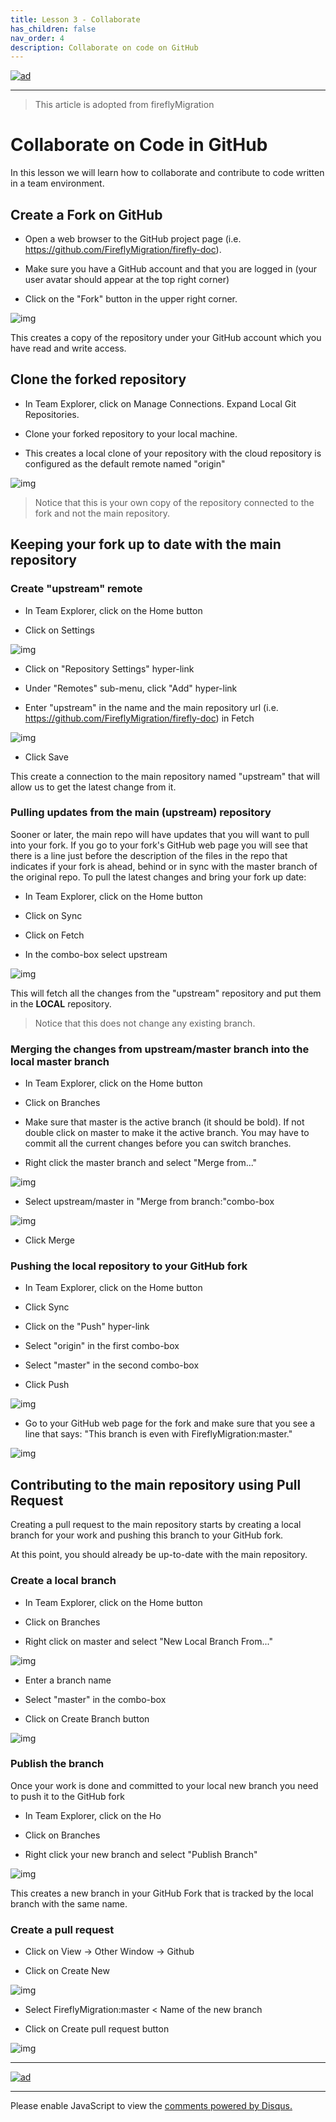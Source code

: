 ```yaml
---
title: Lesson 3 - Collaborate 
has_children: false
nav_order: 4
description: Collaborate on code on GitHub
---
```


[![ad](../img/bootcamp.jpg)](https://rclapp.com/bootcamp.html)

****

> This article is adopted from fireflyMigration

# Collaborate on Code in GitHub

In this lesson we will learn how to collaborate and contribute to code written in a team environment.

## Create a Fork on GitHub

- Open a web browser to the GitHub project page (i.e. https://github.com/FireflyMigration/firefly-doc).

- Make sure you have a GitHub account and that you are logged in (your user avatar should appear at the top right corner)

- Click on the "Fork" button in the upper right corner.

![img](../img/fork.png)

This creates a copy of the repository under your GitHub account which you have read and write access.

## Clone the forked repository

- In Team Explorer, click on Manage Connections. Expand Local Git Repositories.

- Clone your forked repository to your local machine.

- This creates a local clone of your repository with the cloud repository is configured as the default remote named "origin"

![img](../img/clone.png)

> Notice that this is your own copy of the repository connected to the fork and not the main repository.

## Keeping your fork up to date with the main repository

### Create "upstream" remote

- In Team Explorer, click on the Home button

- Click on Settings

![img](../img/settings.png)

- Click on "Repository Settings" hyper-link

- Under "Remotes" sub-menu, click "Add" hyper-link

- Enter "upstream" in the name and the main repository url (i.e. https://github.com/FireflyMigration/firefly-doc) in Fetch

![img](../img/upstream.png)

- Click Save

This create a connection to the main repository named "upstream" that will allow us to get the latest change from it.

### Pulling updates from the main (upstream) repository

Sooner or later, the main repo will have updates that you will want to pull into your fork.
If you go to your fork's GitHub web page you will see that there is a line just before the description of the files in the repo that indicates if your fork is ahead, behind or in sync with the master branch of the original repo.
To pull the latest changes and bring your fork up date:

- In Team Explorer, click on the Home button

- Click on Sync

- Click on Fetch

- In the combo-box select upstream

![img](../img/fetch.png)

This will fetch all the changes from the "upstream" repository and put them in the **LOCAL** repository.

> Notice that this does not change any existing branch.

### Merging the changes from upstream/master branch into the local master branch

- In Team Explorer, click on the Home button

- Click on Branches

- Make sure that master is the active branch (it should be bold). If not double click on master to make it the active branch. You may have to commit all the current changes before you can switch branches.

- Right click the master branch and select "Merge from..."

![img](../img/merge.png)

- Select upstream/master in "Merge from branch:"combo-box

![img](../img/merge2.png)

- Click Merge

### Pushing the local repository to your GitHub fork

- In Team Explorer, click on the Home button

- Click Sync

- Click on the "Push" hyper-link

- Select "origin" in the first combo-box

- Select "master" in the second combo-box

- Click Push

![img](../img/push.png)

- Go to your GitHub web page for the fork and make sure that you see a line that says: "This branch is even with FireflyMigration:master."

![img](../img/even.png)

## Contributing to the main repository using Pull Request

Creating a pull request to the main repository starts by creating a local branch for your work and pushing this branch to your GitHub fork.

At this point, you should already be up-to-date with the main repository.

### Create a local branch

- In Team Explorer, click on the Home button

- Click on Branches

- Right click on master and select "New Local Branch From..."

![img](../img/branch.png)

- Enter a branch name

- Select "master" in the combo-box

- Click on Create Branch button

![img](../img/branch2.png)

### Publish the branch

Once your work is done and committed to your local new branch you need to push it to the GitHub fork

- In Team Explorer, click on the Ho

- Click on Branches

- Right click your new branch and select "Publish Branch"

![img](../img/branch3.png)

This creates a new branch in your GitHub Fork that is tracked by the local branch with the same name.

### Create a pull request

- Click on View -> Other Window -> Github

- Click on Create New

![img](../img/pr.png)

- Select FireflyMigration:master < Name of the new branch

- Click on Create pull request button

![img](../img/pr2.png)

****

[![ad](../img/online-mentoring.jpg)](https://rclapp.com/mentors.html)

****

<div id="disqus_thread"></div>
<script>
var disqus_config = function () {
this.page.url = 'https://github.tutorial.rclapp.com/lessons/lesson3.html';
this.page.identifier = 'a02-03'; 
};
(function() { 
var d = document, s = d.createElement('script');
s.src = 'https://coding-skills-io.disqus.com/embed.js';
s.setAttribute('data-timestamp', +new Date());
(d.head || d.body).appendChild(s);
})();
</script>
<noscript>Please enable JavaScript to view the <a href="https://disqus.com/?ref_noscript">comments powered by Disqus.</a></noscript>